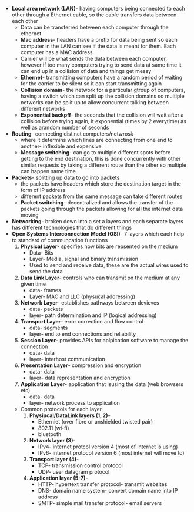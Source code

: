 - **Local area network (LAN)**- having computers being connected to each other through a Ethernet cable, so the cable transfers data between each other
	- Data can be transferred between each computer through the ethernet 
	- **Mac address**- headers have a prefix for data being sent so each computer in the LAN can see if the data is meant for them. Each computer has a MAC address
	- Carrier will be what sends the data between each computer, however if too many computers trying to send data at same time it can end up in a collision of data and things get messy
	- **Ethernet**- transmitting computers have a random period of waiting for the carrier to be silent so it can start transmitting again
	- **Collision domain**- the network for a particular gtroup of computers, having a switch which can split up the collision domains so multiple networks can be split up to allow concurrent talking between different networks
	- **Exponential backpff**- the seconds that the collision will wait after a collision before trying again, it exponential (times by 2 everytime) as well as arandom number of seconds
- **Routing**- connecting distinct computers/netwrosk-
	- where it determins which lines are connecting from one end to another- inflexible and expensive
	- **Message switching**- can go to multiple different spots before getting to the end destination, this is done concurrently with other similar requests by taking a different route than the other so multiple can happen same time
- **Packets**- splitting up data to go into packets
	- the packets have headers which store the destination target in the form of IP address
	- different packets from the same message can take different routes
	- **Packet switching**- decentralized and allows the transfer of the packets going through the packets allowing for all the internet data moving
- **Networking**- broken down into a set a layers and each separate layers has different technologies that do different things
- **Open Systems Interconnection Model (OSI)**- 7 layers which each help to standard of communcation functions
	1. **Physical Layer**- specifies how bits are repsented on the medium
		- Data- Bits
		- Layer- Media, signal and binary transmission
		- Used to send and receive data, these are the actual wires used to send the data 
	1. **Data Link Layer**- controls who can transmit on the medium at any given time
		- data- frames
		- Layer- MAC and LLC (physucal addressing)
	2. **Network Layer**- establishes pathways between devicves
		- data- packets
		- layer- path determination and IP (logical addressing)
	3. **Transport Layer**- error correction and flow control
		- data- segments
		- layer- end to end connections and reliability
	4. **Session Layer**- provides APIs for aplpication software to manage the connection
		- data- data
		- layer- interhost communication
	5. **Presentation Layer**- compression and encryption
		- data- data
		- layer- data representation and encryption
	6. **Application Layer**- application that isusing the data (web browsers etc)
		- data- data
		- layer- network process to application
	- Common protocols for each layer
		1. **Physiucal/DataLink layers (1, 2)**- 
			- Etherniet (over fibre or unshielded twisted pair)
			- 802.11 (wi-fi)
			- bluetooth
		2. **Network layer (3)**- 
			- IPv4- internet protcol version 4 (most of internet is using)
			- IPv6- internet protocol version 6 (most internet will move to)
		3. **Transport layer (4)**-
			- TCP- transmission control protocol
			- UDP- user datagram protocol
		4. **Application layer (5-7)**-
			- HTTP- hypertext transfer protocol- transmit websites
			- DNS- domain name system- convert domain name into IP address
			- SMTP- simple mail transfer protocol- email servers